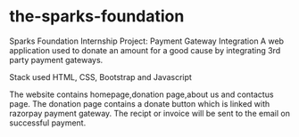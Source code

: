 # the-sparks-foundation
Sparks Foundation Internship Project: Payment Gateway Integration
A web application used to donate an amount for a good cause by integrating 3rd party payment gateways.

Stack used
HTML, CSS, Bootstrap and Javascript

The website contains homepage,donation page,about us and contactus page.
The donation page contains a donate button which is linked with razorpay payment gateway. The recipt or 
invoice will be sent to the email on successful payment.
